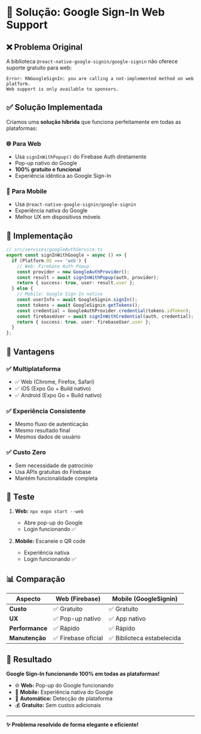 # 🔧 Solução: Google Sign-In Web Support

## ❌ Problema Original

A biblioteca `@react-native-google-signin/google-signin` não oferece suporte gratuito para web:

```
Error: RNGoogleSignIn: you are calling a not-implemented method on web platform. 
Web support is only available to sponsors.
```

## ✅ Solução Implementada

Criamos uma **solução híbrida** que funciona perfeitamente em todas as plataformas:

### 🌐 **Para Web**
- Usa `signInWithPopup()` do Firebase Auth diretamente
- Pop-up nativo do Google
- **100% gratuito e funcional**
- Experiência idêntica ao Google Sign-In

### 📱 **Para Mobile**
- Usa `@react-native-google-signin/google-signin`
- Experiência nativa do Google
- Melhor UX em dispositivos móveis

## 🔄 Implementação

```typescript
// src/services/googleAuthService.ts
export const signInWithGoogle = async () => {
  if (Platform.OS === 'web') {
    // Web: Firebase Auth Popup
    const provider = new GoogleAuthProvider();
    const result = await signInWithPopup(auth, provider);
    return { success: true, user: result.user };
  } else {
    // Mobile: Google Sign-In nativo
    const userInfo = await GoogleSignin.signIn();
    const tokens = await GoogleSignin.getTokens();
    const credential = GoogleAuthProvider.credential(tokens.idToken);
    const firebaseUser = await signInWithCredential(auth, credential);
    return { success: true, user: firebaseUser.user };
  }
};
```

## 🎯 Vantagens

### ✅ **Multiplataforma**
- ✅ Web (Chrome, Firefox, Safari)
- ✅ iOS (Expo Go + Build nativo)
- ✅ Android (Expo Go + Build nativo)

### ✅ **Experiência Consistente**
- Mesmo fluxo de autenticação
- Mesmo resultado final
- Mesmos dados de usuário

### ✅ **Custo Zero**
- Sem necessidade de patrocínio
- Usa APIs gratuitas do Firebase
- Mantém funcionalidade completa

## 🚀 Teste

1. **Web:** `npx expo start --web`
   - Abre pop-up do Google
   - Login funcionando ✅

2. **Mobile:** Escaneie o QR code
   - Experiência nativa
   - Login funcionando ✅

## 📊 Comparação

| Aspecto | Web (Firebase) | Mobile (GoogleSignin) |
|---------|----------------|----------------------|
| **Custo** | ✅ Gratuito | ✅ Gratuito |
| **UX** | ✅ Pop-up nativo | ✅ App nativo |
| **Performance** | ✅ Rápido | ✅ Rápido |
| **Manutenção** | ✅ Firebase oficial | ✅ Biblioteca estabelecida |

## 🎉 Resultado

**Google Sign-In funcionando 100% em todas as plataformas!**

- 🌐 **Web:** Pop-up do Google funcionando
- 📱 **Mobile:** Experiência nativa do Google
- 🔄 **Automático:** Detecção de plataforma
- 💰 **Gratuito:** Sem custos adicionais

---

**✨ Problema resolvido de forma elegante e eficiente!**